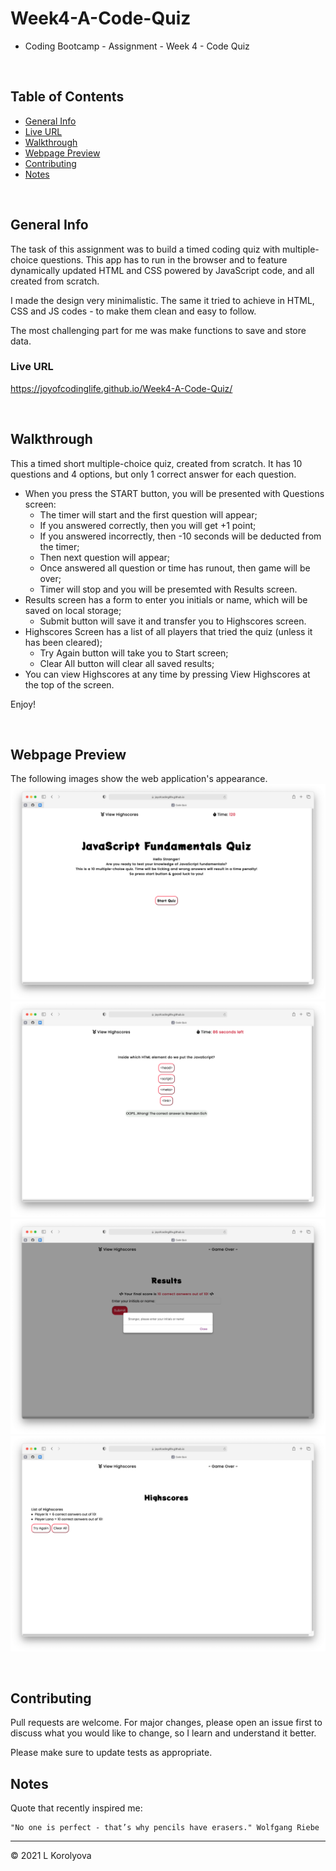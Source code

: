 # Week4-A-Code-Quiz
* Coding Bootcamp - Assignment - Week 4 - Code Quiz

<br>

## Table of Contents
* [General Info](#general-info)
* [Live URL](#live-url)
* [Walkthrough](#walkthrough)
* [Webpage Preview](#webpage-preview)
* [Contributing](#contributing)
* [Notes](#notes)

<br>

## General Info
The task of this assignment was to build a timed coding quiz with multiple-choice questions. This app has to run in the browser and to feature dynamically updated HTML and CSS powered by JavaScript code, and all created from scratch.

I made the design very minimalistic. The same it tried to achieve in HTML, CSS and JS codes - to make them clean and easy to follow.

The most challenging part for me was make functions to save and store data.
<br>

### Live URL
https://joyofcodinglife.github.io/Week4-A-Code-Quiz/

<br>

## Walkthrough
This a timed short multiple-choice quiz, created from scratch.
It has 10 questions and 4 options, but only 1 correct answer for each question.
- When you press the START button, you will be presented with Questions screen:
    - The timer will start and the first question will appear;
    - If you answered correctly, then you will get +1 point;
    - If you answered incorrectly, then -10 seconds will be deducted from the timer;
    - Then next question will appear;
    - Once answered all question or time has runout, then game will be over;
    - Timer will stop and you will be presemted with Results screen.
- Results screen has a form to enter you initials or name, which will be saved on local storage;
    - Submit button will save it and transfer you to Highscores screen.
- Highscores Screen has a list of all players that tried the quiz (unless it has been cleared);
    - Try Again button will take you to Start screen;
    - Clear All button will clear all saved results;
- You can view Highscores at any time by pressing View Highscores at the top of the screen.

Enjoy!


<br>

## Webpage Preview
The following images show the web application's appearance.
![Webpage Preview](./assets/images/WebpagePreview.png)
![Questions Screen Preview](./assets/images/QuestionsScreen.png)
![Results Screen Preview](./assets/images/ResultsScreen.png)
![Highscores Screen Preview](./assets/images/HighscoresScreen.png)

<br>

## Contributing
Pull requests are welcome. For major changes, please open an issue first to discuss what you would like to change, so I learn and understand it better.

Please make sure to update tests as appropriate.
<br>

## Notes
Quote that recently inspired me:

    "No one is perfect - that’s why pencils have erasers." Wolfgang Riebe

---
© 2021 L Korolyova